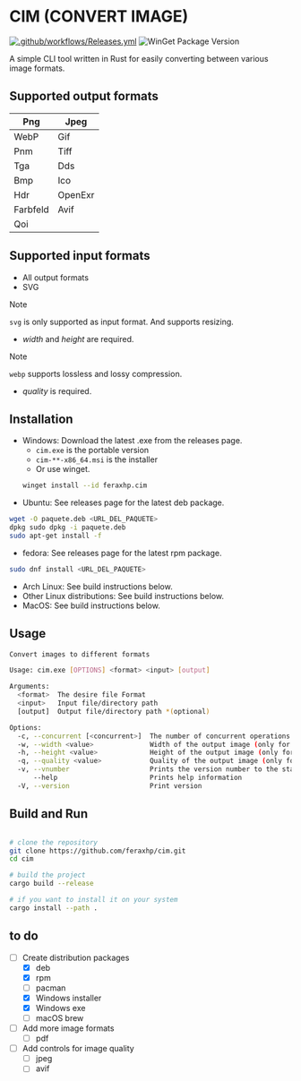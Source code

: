 # CIM (CONVERT IMAGE)

[![.github/workflows/Releases.yml](https://github.com/feraxhp/cim/actions/workflows/Releases.yml/badge.svg)](https://github.com/feraxhp/cim/actions/workflows/Releases.yml)
![WinGet Package Version](https://img.shields.io/winget/v/feraxhp.cim?style=flat&color=green)

A simple CLI tool written in Rust for easily converting between various image formats.

## Supported output formats

| Png      | Jpeg     |
| -------- | -------- |
| WebP     | Gif      |
| Pnm      | Tiff     |
| Tga      | Dds      |
| Bmp      | Ico      |
| Hdr      | OpenExr  |
| Farbfeld | Avif     |
| Qoi      |          |

## Supported input formats

- All output formats
- SVG

> [!Note]
> `svg` is only supported as input format.
> And supports resizing.
> - _width_ and _height_ are required.

> [!Note]
> `webp` supports lossless and lossy compression.
>  - _quality_ is required.

## Installation

- Windows: Download the latest .exe from the releases page.
    - `cim.exe` is the portable version
    - `cim-**-x86_64.msi` is the installer
    - Or use winget.
    ~~~bash
    winget install --id feraxhp.cim
    ~~~
- Ubuntu: See releases page for the latest deb package.
```bash
wget -O paquete.deb <URL_DEL_PAQUETE> 
dpkg sudo dpkg -i paquete.deb 
sudo apt-get install -f
```
- fedora: See releases page for the latest rpm package.
```bash
sudo dnf install <URL_DEL_PAQUETE>
```
- Arch Linux: See build instructions below.
- Other Linux distributions: See build instructions below.
- MacOS: See build instructions below.

## Usage
```bash
Convert images to different formats

Usage: cim.exe [OPTIONS] <format> <input> [output]

Arguments:
  <format>  The desire file Format
  <input>   Input file/directory path
  [output]  Output file/directory path *(optional)

Options:
  -c, --concurrent [<concurrent>]  The number of concurrent operations [default: 4]
  -w, --width <value>              Width of the output image (only for SVG to image) [default: 32]
  -h, --height <value>             Height of the output image (only for SVG to image) [default: 32]
  -q, --quality <value>            Quality of the output image (only for image to WebP) [default: 100]
  -v, --vnumber                    Prints the version number to the standard output
      --help                       Prints help information
  -V, --version                    Print version
```

## Build and Run
```bash

# clone the repository
git clone https://github.com/feraxhp/cim.git
cd cim

# build the project
cargo build --release

# if you want to install it on your system
cargo install --path .
```

## to do
- [ ] Create distribution packages
  - [x] deb
  - [x] rpm
  - [ ] pacman
  - [x] Windows installer
  - [x] Windows exe
  - [ ] macOS brew

- [ ] Add more image formats
  - [ ] pdf

- [ ] Add controls for image quality
  - [ ] jpeg
  - [ ] avif
